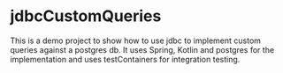 # jdbcCustomQueries

This is a demo project to show how to use jdbc to implement custom queries against a postgres db. 
It uses Spring, Kotlin and postgres for the implementation and uses testContainers for integration testing.
